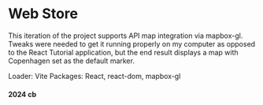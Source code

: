 # Web Store

This iteration of the project supports API map integration via mapbox-gl. Tweaks were needed to get it running properly on my computer as opposed to the React Tutorial application, but the end result displays a map with Copenhagen set as the default marker.

Loader: Vite
Packages: React, react-dom, mapbox-gl

#### 2024 cb
